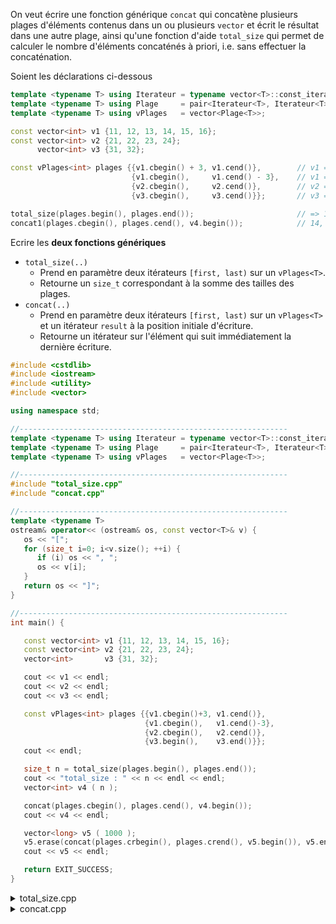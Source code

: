 On veut écrire une fonction générique `concat` qui concatène plusieurs plages 
d'éléments contenus dans un ou plusieurs `vector` et écrit le résultat dans 
une autre plage, ainsi qu'une fonction d'aide `total_size` qui permet de 
calculer le nombre d'éléments concaténés à priori, i.e. sans effectuer la 
concaténation.

Soient les déclarations ci-dessous

~~~cpp
template <typename T> using Iterateur = typename vector<T>::const_iterator;
template <typename T> using Plage     = pair<Iterateur<T>, Iterateur<T>>;
template <typename T> using vPlages   = vector<Plage<T>>;

const vector<int> v1 {11, 12, 13, 14, 15, 16};
const vector<int> v2 {21, 22, 23, 24};
      vector<int> v3 {31, 32};

const vPlages<int> plages {{v1.cbegin() + 3, v1.cend()},        // v1 => 14, 15, 16
                           {v1.cbegin(),     v1.cend() - 3},    // v1 => 11, 12, 13
                           {v2.cbegin(),     v2.cend()},        // v2 => 21, 22, 23, 24
                           {v3.cbegin(),     v3.cend()}};       // v3 => 31, 32

total_size(plages.begin(), plages.end());                       // => 12
concat1(plages.cbegin(), plages.cend(), v4.begin());            // 14, 15, 16, 11, 12, 13, 21, 22, 23, 24, 31, 32
~~~

Ecrire les **deux fonctions génériques**

- `total_size(..)`
  - Prend en paramètre deux itérateurs `[first, last)` sur un `vPlages<T>`.
  - Retourne un `size_t` correspondant à la somme des tailles des plages.
- `concat(..)`
  - Prend en paramètre deux itérateurs `[first, last)` sur un `vPlages<T>`<br>
    et un itérateur `result` à la position initiale d'écriture.
  - Retourne un itérateur sur l'élément qui suit immédiatement la dernière écriture.

~~~cpp
#include <cstdlib>
#include <iostream>
#include <utility>
#include <vector>

using namespace std;

//------------------------------------------------------------
template <typename T> using Iterateur = typename vector<T>::const_iterator;
template <typename T> using Plage     = pair<Iterateur<T>, Iterateur<T>>;
template <typename T> using vPlages   = vector<Plage<T>>;

//------------------------------------------------------------
#include "total_size.cpp"
#include "concat.cpp"

//------------------------------------------------------------
template <typename T>
ostream& operator<< (ostream& os, const vector<T>& v) {
   os << "[";
   for (size_t i=0; i<v.size(); ++i) {
      if (i) os << ", ";
      os << v[i];
   }
   return os << "]";
}

//------------------------------------------------------------
int main() {

   const vector<int> v1 {11, 12, 13, 14, 15, 16};
   const vector<int> v2 {21, 22, 23, 24};
   vector<int>       v3 {31, 32};

   cout << v1 << endl;
   cout << v2 << endl;
   cout << v3 << endl;

   const vPlages<int> plages {{v1.cbegin()+3, v1.cend()},
                              {v1.cbegin(),   v1.cend()-3},
                              {v2.cbegin(),   v2.cend()},
                              {v3.begin(),    v3.end()}};  
   cout << endl;

   size_t n = total_size(plages.begin(), plages.end());
   cout << "total_size : " << n << endl << endl;
   vector<int> v4 ( n );

   concat(plages.cbegin(), plages.cend(), v4.begin());
   cout << v4 << endl;

   vector<long> v5 ( 1000 );
   v5.erase(concat(plages.crbegin(), plages.crend(), v5.begin()), v5.end());
   cout << v5 << endl;

   return EXIT_SUCCESS;
}
~~~

<details>
<summary>total_size.cpp</summary>

~~~cpp
#include <algorithm> // for_each
#include <iterator>  // distance

using namespace std;


//------------------------------------------------------------
//    avec <algorithm>
//------------------------------------------------------------
template <typename InputIterator>
size_t total_size2(InputIterator first, InputIterator last) {
   size_t size = 0;
   for_each(first, last, [&size] (auto p) { size += (size_t)distance(p.first, p.second); });
   return size;
}

//------------------------------------------------------------
//    sans <algorithm>
//------------------------------------------------------------
template <typename InputIterator>
size_t total_size1(InputIterator first, InputIterator last) {
   size_t size = 0;
   for (InputIterator it=first; it!=last; ++it) {
     size += distance(it->first, it->second);
   }
   return size;
}

template <typename InputIterator>
size_t total_size3(InputIterator first, InputIterator last) {
   size_t size = 0;
   for (InputIterator it=first; it!=last; ++it) {
      size += size_t(it->second - it->first);
   }
   return size;
}
~~~
</details>

<details>
<summary>concat.cpp</summary>

~~~cpp
#include <algorithm> // for_each

using namespace std;

//------------------------------------------------------------
//    avec <algorithm>
//------------------------------------------------------------
template <typename InputIterator, typename OutputIterator>
OutputIterator concat2(InputIterator first, InputIterator last, OutputIterator result) {
   for (InputIterator itRead=first; itRead!=last; ++itRead) {
      result = copy(itRead->first, itRead->second, result);
   }
   return result;
}

//------------------------------------------------------------
//    sans <algorithm>
//------------------------------------------------------------
template <typename InputIterator, typename OutputIterator>
OutputIterator concat1(InputIterator first, InputIterator last, OutputIterator result) {
   while (first != last) {
      auto itRead = first->first;
      while (itRead != first->second) {
         *result = *itRead;
         ++result;
         ++itRead;
      }
      ++first;
   }
   return result;
}

//------------------------------------------------------------
template <typename InputIterator, typename OutputIterator>
OutputIterator concat3(InputIterator first, InputIterator last, OutputIterator result) {
   for (;first != last;++first) {
      for (auto itRead = first->first;
           itRead != first->second;
           ++itRead, ++result) {
         *result = *itRead;
      }
   }
   return result;
}
~~~
</details>
